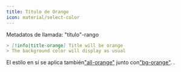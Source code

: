```yaml
---
title: Título de Orange
icon: material/select-color
---
```


Metadatos de llamada: "título"-rango

```md
> [!info|title-orange] Title will be orange
> The background color will display as usual
```

El estilo en sí se aplica también["all-orange"](../combined-styling/page-8.md)
junto con["bg-orange"](../bg-styling/page-8.md).
.

